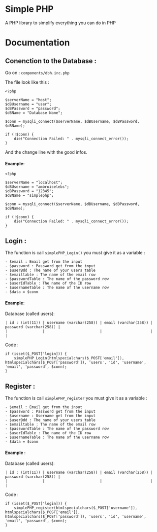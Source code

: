 
# __Simple PHP__

A PHP library to simplify everything you can do in PHP


# __Documentation__

## __Conenction to the Database :__

Go on : `components/dbh.inc.php`

The file look like this :
```
<?php

$serverName = "host";
$dBUsername = "user";
$dBPassword = "password";
$dBName = "Database Name";

$conn = mysqli_connect($serverName, $dBUsername, $dBPassword, $dBName);

if (!$conn) {
    die("Connection Failed: " . mysqli_connect_error());
}
```

And the change line with the good infos.

#### Example:

```
<?php

$serverName = "localhost";
$dBUsername = "ambroiselebs";
$dBPassword = "12345";
$dBName = "simplephp";

$conn = mysqli_connect($serverName, $dBUsername, $dBPassword, $dBName);

if (!$conn) {
    die("Connection Failed: " . mysqli_connect_error());
}
```

## __Login__ :

The function is call `simplePHP_Login()`
you must give it as a variable :
```
- $email : Email get from the input
- $password : Password get from the input
- $userBdd : The name of your users table
- $emailtable : The name of the email row
- $passwordTable : The name of the password row
- $userIdTable : The name of the ID row
- $usernameTable : The name of the username row
- $data = $conn
```

#### Example:

Database (called users):
```
| id : (int(11)) | username (varchar(258)) | email (varchar(258)) | password (varchar(258)) |
|                |                         |                      |                         |
```

Code :
```
if (isset($_POST['login])) {
    simplePHP_Login(htmlspecialchars($_POST['email']), htmlspecialchars($_POST['password']), 'users', 'id', 'username', 'email', 'password', $conn);
}
```

## __Register__ :

The function is call `simplePHP_register`
you must give it as a variable :
```
- $email : Email get from the input
- $password : Password get from the input
- $username : Username get from the input
- $userBdd : The name of your users table
- $emailtable : The name of the email row
- $passwordTable : The name of the password row
- $userIdTable : The name of the ID row
- $usernameTable : The name of the username row
- $data = $conn
```

#### Example :

Database (called users):
```
| id : (int(11)) | username (varchar(258)) | email (varchar(258)) | password (varchar(258)) |
|                |                         |                      |                         |
```

Code :
```
if (isset($_POST['login])) {
    simplePHP_register(htmlspecialchars($_POST['username']), htmlspecialchars($_POST['email']), htmlspecialchars($_POST['password']), 'users', 'id', 'username', 'email', 'password', $conn);
}
```
